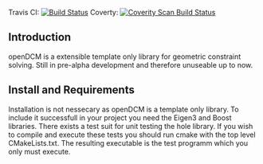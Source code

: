Travis CI: [![Build Status](https://travis-ci.org/ickby/openDCM.svg?branch=master)](https://travis-ci.org/ickby/openDCM)
Coverty:   <a href="https://scan.coverity.com/projects/4914">
  <img alt="Coverity Scan Build Status"
       src="https://scan.coverity.com/projects/4914/badge.svg"/>
</a>

Introduction
----------

openDCM is a extensible template only library for geometric constraint solving. Still in pre-alpha development and therefore unuseable up to now.


Install and Requirements
---------------------

Installation is not nessecary as openDCM is a template only library. To include it successfull in your project you need the Eigen3 and Boost libraries. 
There exists a test suit for unit testing the hole library. If you wish to compile and execute these tests you should run cmake with the top level CMakeLists.txt. The resulting executable is the test programm which you only must execute.

